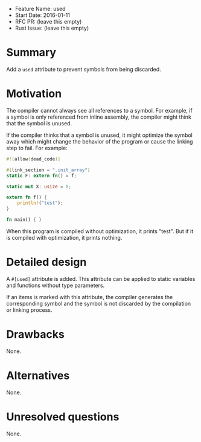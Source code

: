 - Feature Name: used
- Start Date: 2016-01-11
- RFC PR: (leave this empty)
- Rust Issue: (leave this empty)

# Summary
[summary]: #summary

Add a `used` attribute to prevent symbols from being discarded.

# Motivation
[motivation]: #motivation

The compiler cannot always see all references to a symbol. For example, if a
symbol is only referenced from inline assembly, the compiler might think that
the symbol is unused.

If the compiler thinks that a symbol is unused, it might optimize the symbol
away which might change the behavior of the program or cause the linking step to
fail. For example:

```rust
#![allow(dead_code)]

#[link_section = ".init_array"]
static F: extern fn() = f;

static mut X: usize = 0;

extern fn f() {
    println!("test");
}

fn main() { }
```

When this program is compiled without optimization, it prints "test". But if it
is compiled with optimization, it prints nothing.

# Detailed design
[design]: #detailed-design

A `#[used]` attribute is added. This attribute can be applied to static
variables and functions without type parameters.

If an items is marked with this attribute, the compiler generates the
corresponding symbol and the symbol is not discarded by the compilation or
linking process.

# Drawbacks
[drawbacks]: #drawbacks

None.

# Alternatives
[alternatives]: #alternatives

None.

# Unresolved questions
[unresolved]: #unresolved-questions

None.
